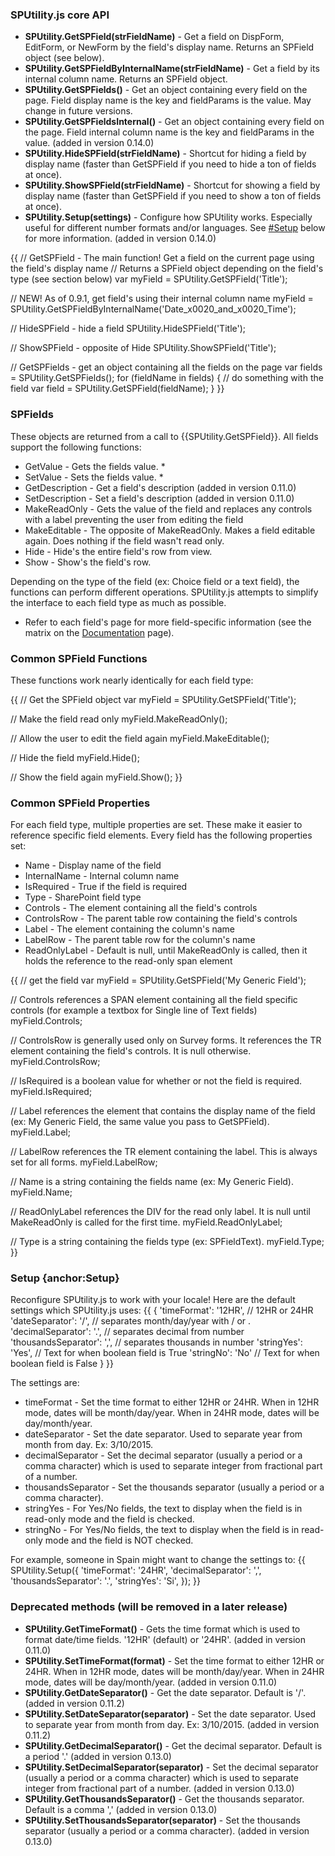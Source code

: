 ### SPUtility.js core API

* **SPUtility.GetSPField(strFieldName)** - Get a field on DispForm, EditForm, or NewForm by the field's display name. Returns an SPField object (see below).
* **SPUtility.GetSPFieldByInternalName(strFieldName)** - Get a field by its internal column name. Returns an SPField object.
* **SPUtility.GetSPFields()** - Get an object containing every field on the page. Field display name is the key and fieldParams is the value. May change in future versions.
* **SPUtility.GetSPFieldsInternal()** - Get an object containing every field on the page. Field internal column name is the key and fieldParams in the value. (added in version 0.14.0)
* **SPUtility.HideSPField(strFieldName)** - Shortcut for hiding a field by display name (faster than GetSPField if you need to hide a ton of fields at once).
* **SPUtility.ShowSPField(strFieldName)** - Shortcut for showing a field by display name (faster than GetSPField if you need to show a ton of fields at once).
* **SPUtility.Setup(settings)** - Configure how SPUtility works. Especially useful for different number formats and/or languages. See [#Setup](#Setup) below for more information. (added in version 0.14.0)

{{
// GetSPField - The main function! Get a field on the current page using the field's display name
// Returns a SPField object depending on the field's type (see section below)
var myField = SPUtility.GetSPField('Title');

// NEW! As of 0.9.1, get field's using their internal column name
myField = SPUtility.GetSPFieldByInternalName('Date_x0020_and_x0020_Time');

// HideSPField - hide a field
SPUtility.HideSPField('Title');

// ShowSPField - opposite of Hide
SPUtility.ShowSPField('Title');

// GetSPFields - get an object containing all the fields on the page
var fields = SPUtility.GetSPFields();
for (fieldName in fields) {
   // do something with the field
   var field = SPUtility.GetSPField(fieldName);
}
}}
### SPFields
These objects are returned from a call to {{SPUtility.GetSPField}}. All fields support the following functions:
* GetValue - Gets the fields value. *
* SetValue - Sets the fields value. *
* GetDescription - Get a field's description (added in version 0.11.0)
* SetDescription - Set a field's description (added in version 0.11.0)
* MakeReadOnly - Gets the value of the field and replaces any controls with a label preventing the user from editing the field
* MakeEditable - The opposite of MakeReadOnly. Makes a field editable again. Does nothing if the field wasn't read only.
* Hide - Hide's the entire field's row from view.
* Show - Show's the field's row.

Depending on the type of the field (ex: Choice field or a text field), the functions can perform different operations. SPUtility.js attempts to simplify the interface to each field type as much as possible.

 * Refer to each field's page for more field-specific information (see the matrix on the [Documentation](Documentation) page).

### Common SPField Functions

These functions work nearly identically for each field type:

{{
// Get the SPField object
var myField = SPUtility.GetSPField('Title');

// Make the field read only
myField.MakeReadOnly();

// Allow the user to edit the field again
myField.MakeEditable();

// Hide the field
myField.Hide();

// Show the field again
myField.Show();
}}
### Common SPField Properties

For each field type, multiple properties are set. These make it easier to reference specific field elements. Every field has the following properties set:

* Name - Display name of the field
* InternalName - Internal column name
* IsRequired - True if the field is required
* Type - SharePoint field type
* Controls - The element containing all the field's controls
* ControlsRow - The parent table row containing the field's controls
* Label - The element containing the column's name
* LabelRow - The parent table row for the column's name
* ReadOnlyLabel - Default is null, until MakeReadOnly is called, then it holds the reference to the read-only span element

{{
// get the field
var myField = SPUtility.GetSPField('My Generic Field');

// Controls references a SPAN element containing all the field specific controls (for example a textbox for Single line of Text fields)
myField.Controls;

// ControlsRow is generally used only on Survey forms. It references the TR element containing the field's controls. It is null otherwise.
myField.ControlsRow;

// IsRequired is a boolean value for whether or not the field is required.
myField.IsRequired;

// Label references the element that contains the display name of the field (ex: My Generic Field, the same value you pass to GetSPField).
myField.Label;

// LabelRow references the TR element containing the label. This is always set for all forms. 
myField.LabelRow;

// Name is a string containing the fields name (ex: My Generic Field).
myField.Name;

// ReadOnlyLabel references the DIV for the read only label. It is null until MakeReadOnly is called for the first time.
myField.ReadOnlyLabel;

// Type is a string containing the fields type (ex: SPFieldText).
myField.Type;
}}

### Setup {anchor:Setup}

Reconfigure SPUtility.js to work with your locale! Here are the default settings which SPUtility.js uses:
{{
{
   'timeFormat': '12HR',      // 12HR or 24HR
   'dateSeparator': '/',      // separates month/day/year with / or .
   'decimalSeparator': '.',   // separates decimal from number
   'thousandsSeparator': ',', // separates thousands in number
   'stringYes': 'Yes',        // Text for when boolean field is True
   'stringNo': 'No'           // Text for when boolean field is False
}
}}

The settings are:
* timeFormat - Set the time format to either 12HR or 24HR. When in 12HR mode, dates will be month/day/year. When in 24HR mode, dates will be day/month/year.
* dateSeparator - Set the date separator. Used to separate year from month from day. Ex: 3/10/2015.
* decimalSeparator - Set the decimal separator (usually a period or a comma character) which is used to separate integer from fractional part of a number.
* thousandsSeparator - Set the thousands separator (usually a period or a comma character).
* stringYes - For Yes/No fields, the text to display when the field is in read-only mode and the field is checked.
* stringNo - For Yes/No fields, the text to display when the field is in read-only mode and the field is NOT checked.

For example, someone in Spain might want to change the settings to:
{{
SPUtility.Setup({
   'timeFormat': '24HR',
   'decimalSeparator': ',',
   'thousandsSeparator': '.',
   'stringYes': 'Si',
});
}}

### Deprecated methods (will be removed in a later release)

* **SPUtility.GetTimeFormat()** - Gets the time format which is used to format date/time fields. '12HR' (default) or '24HR'. (added in version 0.11.0)
* **SPUtility.SetTimeFormat(format)** - Set the time format to either 12HR or 24HR. When in 12HR mode, dates will be month/day/year. When in 24HR mode, dates will be day/month/year. (added in version 0.11.0)
* **SPUtility.GetDateSeparator()** - Get the date separator. Default is '/'. (added in version 0.11.2)
* **SPUtility.SetDateSeparator(separator)** - Set the date separator. Used to separate year from month from day. Ex: 3/10/2015. (added in version 0.11.2)
* **SPUtility.GetDecimalSeparator()** - Get the decimal separator. Default is a period '.' (added in version 0.13.0)
* **SPUtility.SetDecimalSeparator(separator)** - Set the decimal separator (usually a period or a comma character) which is used to separate integer from fractional part of a number. (added in version 0.13.0)
* **SPUtility.GetThousandsSeparator()** - Get the thousands separator. Default is a comma ',' (added in version 0.13.0)
* **SPUtility.SetThousandsSeparator(separator)** - Set the thousands separator (usually a period or a comma character). (added in version 0.13.0)

